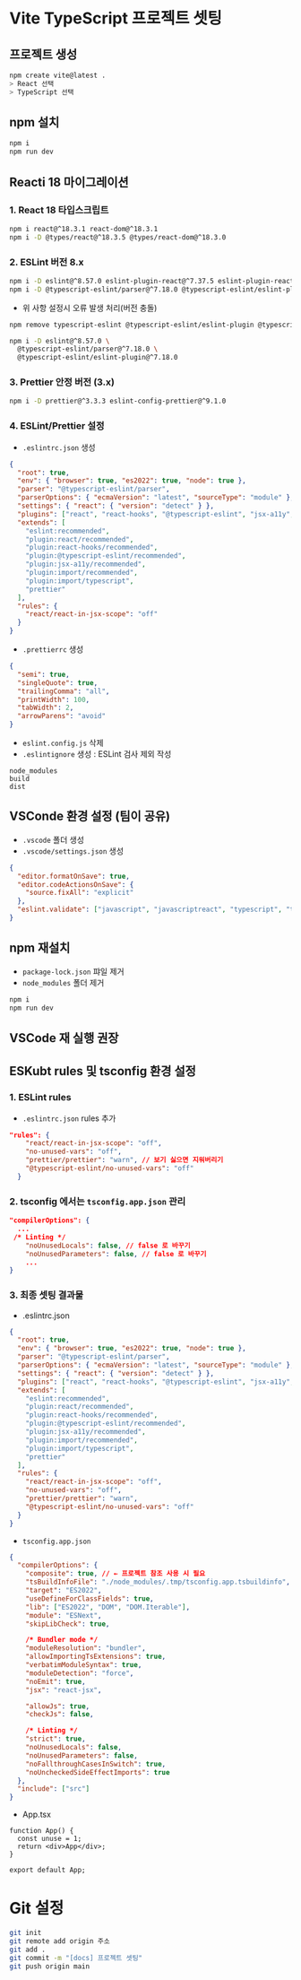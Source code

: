 # Vite TypeScript 프로젝트 셋팅

## 프로젝트 생성

```bash
npm create vite@latest .
> React 선택
> TypeScript 선택
```

## npm 설치

```bash
npm i
npm run dev
```

## Reacti 18 마이그레이션

### 1. React 18 타입스크립트

```bash
npm i react@^18.3.1 react-dom@^18.3.1
npm i -D @types/react@^18.3.5 @types/react-dom@^18.3.0
```

### 2. ESLint 버전 8.x

```bash
npm i -D eslint@^8.57.0 eslint-plugin-react@^7.37.5 eslint-plugin-react-hooks@^4.6.2 eslint-plugin-jsx-a11y@^6.10.0 eslint-plugin-import@^2.31.0
npm i -D @typescript-eslint/parser@^7.18.0 @typescript-eslint/eslint-plugin@^7.18.0
```

- 위 사항 설정시 오류 발생 처리(버전 충돌)

```bash
npm remove typescript-eslint @typescript-eslint/eslint-plugin @typescript-eslint/parser
```

```bash
npm i -D eslint@^8.57.0 \
  @typescript-eslint/parser@^7.18.0 \
  @typescript-eslint/eslint-plugin@^7.18.0
```

### 3. Prettier 안정 버전 (3.x)

```bash
npm i -D prettier@^3.3.3 eslint-config-prettier@^9.1.0
```

### 4. ESLint/Prettier 설정

- `.eslintrc.json` 생성

```json
{
  "root": true,
  "env": { "browser": true, "es2022": true, "node": true },
  "parser": "@typescript-eslint/parser",
  "parserOptions": { "ecmaVersion": "latest", "sourceType": "module" },
  "settings": { "react": { "version": "detect" } },
  "plugins": ["react", "react-hooks", "@typescript-eslint", "jsx-a11y", "import"],
  "extends": [
    "eslint:recommended",
    "plugin:react/recommended",
    "plugin:react-hooks/recommended",
    "plugin:@typescript-eslint/recommended",
    "plugin:jsx-a11y/recommended",
    "plugin:import/recommended",
    "plugin:import/typescript",
    "prettier"
  ],
  "rules": {
    "react/react-in-jsx-scope": "off"
  }
}
```

- `.prettierrc` 생성

```json
{
  "semi": true,
  "singleQuote": true,
  "trailingComma": "all",
  "printWidth": 100,
  "tabWidth": 2,
  "arrowParens": "avoid"
}
```

- `eslint.config.js` 삭제
- `.eslintignore` 생성 : ESLint 검사 제외 작성

```
node_modules
build
dist
```

## VSConde 환경 설정 (팀이 공유)

- `.vscode` 폴더 생성
- `.vscode/settings.json` 생성

```json
{
  "editor.formatOnSave": true,
  "editor.codeActionsOnSave": {
    "source.fixAll": "explicit"
  },
  "eslint.validate": ["javascript", "javascriptreact", "typescript", "typescriptreact"]
}
```

## npm 재설치

- `package-lock.json` 퍄일 제거
- `node_modules` 폴더 제거

```bash
npm i
npm run dev
```

## VSCode 재 실행 권장

## ESKubt rules 및 tsconfig 환경 설정

### 1. ESLint rules

- `.eslintrc.json` rules 추가

```json
"rules": {
    "react/react-in-jsx-scope": "off",
    "no-unused-vars": "off",
    "prettier/prettier": "warn", // 보기 싫으면 지워버리기
    "@typescript-eslint/no-unused-vars": "off"
  }
```

### 2. tsconfig 에서는 `tsconfig.app.json` 관리

```json
"compilerOptions": {
  ...
 /* Linting */
    "noUnusedLocals": false, // false 로 바꾸기
    "noUnusedParameters": false, // false 로 바꾸기
    ...
}
```

### 3. 최종 셋팅 결과물

- .eslintrc.json

```json
{
  "root": true,
  "env": { "browser": true, "es2022": true, "node": true },
  "parser": "@typescript-eslint/parser",
  "parserOptions": { "ecmaVersion": "latest", "sourceType": "module" },
  "settings": { "react": { "version": "detect" } },
  "plugins": ["react", "react-hooks", "@typescript-eslint", "jsx-a11y", "import", "prettier"],
  "extends": [
    "eslint:recommended",
    "plugin:react/recommended",
    "plugin:react-hooks/recommended",
    "plugin:@typescript-eslint/recommended",
    "plugin:jsx-a11y/recommended",
    "plugin:import/recommended",
    "plugin:import/typescript",
    "prettier"
  ],
  "rules": {
    "react/react-in-jsx-scope": "off",
    "no-unused-vars": "off",
    "prettier/prettier": "warn",
    "@typescript-eslint/no-unused-vars": "off"
  }
}
```

- `tsconfig.app.json`

```json
{
  "compilerOptions": {
    "composite": true, // ← 프로젝트 참조 사용 시 필요
    "tsBuildInfoFile": "./node_modules/.tmp/tsconfig.app.tsbuildinfo",
    "target": "ES2022",
    "useDefineForClassFields": true,
    "lib": ["ES2022", "DOM", "DOM.Iterable"],
    "module": "ESNext",
    "skipLibCheck": true,

    /* Bundler mode */
    "moduleResolution": "bundler",
    "allowImportingTsExtensions": true,
    "verbatimModuleSyntax": true,
    "moduleDetection": "force",
    "noEmit": true,
    "jsx": "react-jsx",

    "allowJs": true,
    "checkJs": false,

    /* Linting */
    "strict": true,
    "noUnusedLocals": false,
    "noUnusedParameters": false,
    "noFallthroughCasesInSwitch": true,
    "noUncheckedSideEffectImports": true
  },
  "include": ["src"]
}

```

- App.tsx

```tsx
function App() {
  const unuse = 1;
  return <div>App</div>;
}

export default App;
```

# Git 설정

```bash
git init
git remote add origin 주소
git add .
git commit -m "[docs] 프로젝트 셋팅"
git push origin main
```
